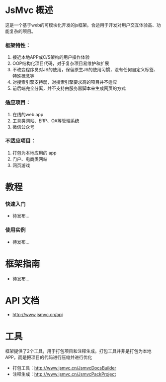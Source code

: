 JsMvc 概述
=====
这是一个基于web的可模块化开发的js框架。合适用于开发对用户交互体验高、功能复杂的项目。

### 框架特性：
1. 接近本地APP或C/S架构的用户操作体验
2. OOP结构化项目代码，对于复杂项目易维护和扩展
3. 不改变程序员对JS的使用，保留原生JS的使用习惯，没有任何自定义标签、特殊概念等
4. 对搜索引擎支持弱，对搜索引擎要求高的项目并不适应
5. 前后端完全分离，并不支持由服务器脚本来生成网页的方式

### 适应项目：
1. 在线的web app
2. 工具类网站、ERP、OA等管理系统
3. 微信公众号

### 不适应项目：
1. 打包为本地应用的 app
2. 门户、电商类网站
3. 网页游戏

教程
=====

### 快速入门
* 待发布...

### 使用实例
* 待发布...

框架指南
========
* 待发布...

API 文档
========
* http://www.jsmvc.cn/api

工具
=====
框架提供了2个工具，用于打包项目和注释生成。打包工具并非是打包为本地APP，而是把项目的代码进行压缩并进行优化

* 打包工具：http://www.jsmvc.cn/JsmvcDocsBuilder
* 注释生成：http://www.jsmvc.cn/JsmvcPackProject
